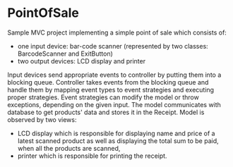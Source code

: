 # PointOfSale

Sample MVC project implementing a simple point of sale which consists of:
- one input device: bar-code scanner (represented by two classes: BarcodeScanner and ExitButton)
- two output devices: LCD display and printer

Input devices send appropriate events to controller by putting them into a blocking queue.
Controller takes events from the blocking queue and handle them by mapping event types to event strategies and executing proper strategies.
Event strategies can modify the model or throw exceptions, depending on the given input.
The model communicates with database to get products' data and stores it in the Receipt.
Model is observed by two views:
- LCD display which is responsible for displaying name and price of a latest scanned product as well as displaying the total sum to be paid, when all the products are scanned,
- printer which is responsible for printing the receipt.

